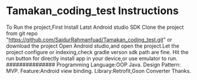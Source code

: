 # Tamakan_coding_test Instructions
To Run the project,First Install Latst Android studio SDK
Clone the project from git repo "https://github.com/SaidurRahmanfuad/Tamakan_coding_test.git" or download the project
Open Android studio,and open the project.Let the project configure or indexing,check gradle verson sdk path are fine.
Hit the run button for directly install app in your device,or use emulator to run.
###############
Programming Language:OOP Java.
Design Pattern: MVP.
Feature:Android view binding.
Library:Retrofit,Gson Converter
Thanks.
